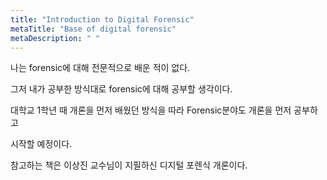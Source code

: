 ```yaml
---
title: "Introduction to Digital Forensic"
metaTitle: "Base of digital forensic"
metaDescription: " "
---
```


나는 forensic에 대해 전문적으로 배운 적이 없다.

그저 내가 공부한 방식대로 forensic에 대해 공부할 생각이다.

대학교 1학년 때 개론을 먼저 배웠던 방식을 따라 Forensic분야도 개론을 먼저 공부하고

시작할 예정이다. 

참고하는 책은 이상진 교수님이 지필하신 디지털 포렌식 개론이다.


